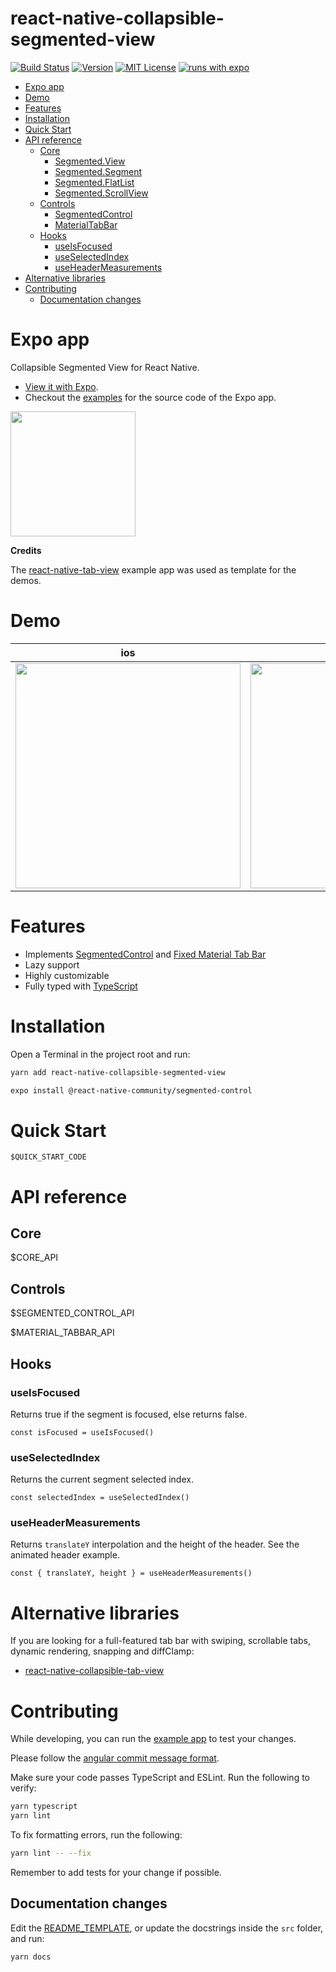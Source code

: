# react-native-collapsible-segmented-view

[![Build Status][build-badge]][build]
[![Version][version-badge]][package]
[![MIT License][license-badge]][license]
[![runs with expo][expo-badge]][expo]

- [Expo app](#expo-app)
- [Demo](#demo)
- [Features](#features)
- [Installation](#installation)
- [Quick Start](#quick-start)
- [API reference](#api-reference)
  - [Core](#core)
    - [Segmented.View](#segmentedview)
    - [Segmented.Segment](#segmentedsegment)
    - [Segmented.FlatList](#segmentedflatlist)
    - [Segmented.ScrollView](#segmentedscrollview)
  - [Controls](#controls)
    - [SegmentedControl](#segmentedcontrol)
    - [MaterialTabBar](#materialtabbar)
  - [Hooks](#hooks)
    - [useIsFocused](#useisfocused)
    - [useSelectedIndex](#useselectedindex)
    - [useHeaderMeasurements](#useheadermeasurements)
- [Alternative libraries](#alternative-libraries)
- [Contributing](#contributing)
  - [Documentation changes](#documentation-changes)

# Expo app

Collapsible Segmented View for React Native.

- [View it with Expo](https://expo.io/@pedrobern/react-native-collapsible-segmented-view-demos).
- Checkout the [examples](https://github.com/PedroBern/react-native-collapsible-segmented-view/tree/main/example) for the source code of the Expo app.

<a href="https://expo.io/@pedrobern/react-native-collapsible-segmented-view-demos"><img src="https://api.qrserver.com/v1/create-qr-code/?size=400x400&data=exp://exp.host/@pedrobern/react-native-collapsible-segmented-view-demos" height="200px" width="200px"></a>

**Credits**

The [react-native-tab-view](https://github.com/satya164/react-native-tab-view) example app was used as template for the demos.

# Demo

|                                                        ios                                                         |                                                        android                                                         |
| :----------------------------------------------------------------------------------------------------------------: | :--------------------------------------------------------------------------------------------------------------------: |
| <img src="https://github.com/PedroBern/react-native-collapsible-segmented-view/raw/main/demo/ios.gif" width="360"> | <img src="https://github.com/PedroBern/react-native-collapsible-segmented-view/raw/main/demo/android.gif" width="360"> |

# Features

- Implements [SegmentedControl](https://developer.apple.com/design/human-interface-guidelines/ios/controls/segmented-controls/) and [Fixed Material Tab Bar](https://material.io/components/tabs)
- Lazy support
- Highly customizable
- Fully typed with [TypeScript](https://typescriptlang.org)

# Installation

Open a Terminal in the project root and run:

```sh
yarn add react-native-collapsible-segmented-view

expo install @react-native-community/segmented-control
```

# Quick Start

```tsx
$QUICK_START_CODE
```

# API reference

## Core

$CORE_API

## Controls

$SEGMENTED_CONTROL_API

$MATERIAL_TABBAR_API

## Hooks

### useIsFocused

Returns true if the segment is focused, else returns false.

```tsx
const isFocused = useIsFocused()
```

### useSelectedIndex

Returns the current segment selected index.

```tsx
const selectedIndex = useSelectedIndex()
```

### useHeaderMeasurements

Returns `translateY` interpolation and the height of the header. See the animated header example.

```tsx
const { translateY, height } = useHeaderMeasurements()
```

# Alternative libraries

If you are looking for a full-featured tab bar with swiping, scrollable tabs, dynamic rendering, snapping and diffClamp:

- [react-native-collapsible-tab-view](https://github.com/PedroBern/react-native-collapsible-tab-view)

# Contributing

While developing, you can run the [example app](/example/README.md) to test your changes.

Please follow the [angular commit message format](https://github.com/angular/angular/blob/master/CONTRIBUTING.md#-commit-message-format).

Make sure your code passes TypeScript and ESLint. Run the following to verify:

```sh
yarn typescript
yarn lint
```

To fix formatting errors, run the following:

```sh
yarn lint -- --fix
```

Remember to add tests for your change if possible.

## Documentation changes

Edit the [README_TEMPLATE](https://github.com/PedroBern/react-native-collapsible-segmented-view/tree/main/documentation/README_TEMPLATE.md), or update the docstrings inside the `src` folder, and run:

```sh
yarn docs
```

<!-- badges -->

[build-badge]: https://img.shields.io/circleci/build/github/PedroBern/react-native-collapsible-segmented-view/main.svg?style=flat-square
[build]: https://app.circleci.com/pipelines/github/PedroBern/react-native-collapsible-segmented-view
[version-badge]: https://img.shields.io/npm/v/react-native-collapsible-segmented-view.svg?style=flat-square
[package]: https://www.npmjs.com/package/react-native-collapsible-segmented-view
[license-badge]: https://img.shields.io/npm/l/react-native-collapsible-segmented-view.svg?style=flat-square
[license]: https://opensource.org/licenses/MIT
[expo-badge]: https://img.shields.io/badge/Runs%20with%20Expo-4630EB.svg?style=flat-square&logo=EXPO&labelColor=f3f3f3&logoColor=000
[expo]: https://github.com/expo/expo
